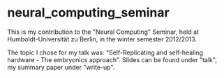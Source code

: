 neural_computing_seminar
========================
This is my contribution to the "Neural Computing" Seminar,
held at Humboldt-Universität zu Berlin, in the winter semester 2012/2013.

The topic I chose for my talk was:
"Self-Replicating and self-healing hardware - The embryonics approach".
Slides can be found under "talk", my summary paper under "write-up".
